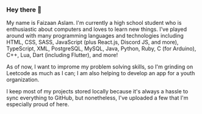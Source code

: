 ### Hey there 👋

My name is Faizaan Aslam. I'm currently a high school student who is enthusiastic about computers and loves to learn new things. I've played around with many programming languages and technologies including HTML, CSS, SASS, JavaScript (plus React.js, Discord JS, and more), TypeScript, XML, PostgreSQL, MySQL, Java, Python, Ruby, C (for Arduino), C++, Lua, Dart (including Flutter), and more!

As of now, I want to improme my problem solving skills, so I'm grinding on Leetcode as much as I can; I am also helping to develop an app for a youth organization.

I keep most of my projects stored locally because it's always a hassle to sync everything to GitHub, but nonetheless, I've uploaded a few that I'm especially proud of here.

<!--
**Nitroblast009/Nitroblast009** is a ✨ _special_ ✨ repository because its `README.md` (this file) appears on your GitHub profile.

Here are some ideas to get you started:

- 🔭 I’m currently working on ...
- 🌱 I’m currently learning ...
- 👯 I’m looking to collaborate on ...
- 🤔 I’m looking for help with ...
- 💬 Ask me about ...
- 📫 How to reach me: ...
- 😄 Pronouns: ...
- ⚡ Fun fact: ...
-->
